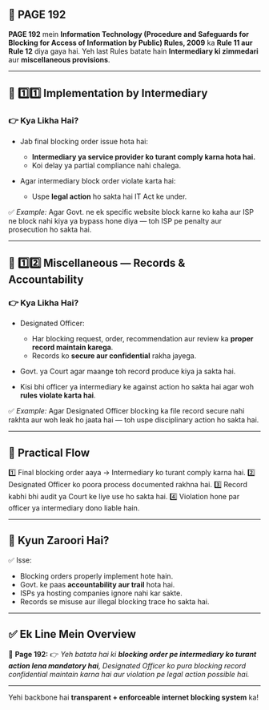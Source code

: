 ## 📄 **PAGE 192**

**PAGE 192** mein **Information Technology (Procedure and Safeguards for Blocking for Access of Information by Public) Rules, 2009** ka **Rule 11 aur Rule 12** diya gaya hai.
Yeh last Rules batate hain **Intermediary ki zimmedari** aur **miscellaneous provisions**.

---

## 🔹 **1️⃣1️⃣ Implementation by Intermediary**

### 👉 Kya Likha Hai?

* Jab final blocking order issue hota hai:

  * **Intermediary ya service provider ko turant comply karna hota hai.**
  * Koi delay ya partial compliance nahi chalega.
* Agar intermediary block order violate karta hai:

  * Uspe **legal action** ho sakta hai IT Act ke under.

✅ *Example:* Agar Govt. ne ek specific website block karne ko kaha aur ISP ne block nahi kiya ya bypass hone diya — toh ISP pe penalty aur prosecution ho sakta hai.

---

## 🔹 **1️⃣2️⃣ Miscellaneous — Records & Accountability**

### 👉 Kya Likha Hai?

* Designated Officer:

  * Har blocking request, order, recommendation aur review ka **proper record maintain karega**.
  * Records ko **secure aur confidential** rakha jayega.
* Govt. ya Court agar maange toh record produce kiya ja sakta hai.
* Kisi bhi officer ya intermediary ke against action ho sakta hai agar woh **rules violate karta hai**.

✅ *Example:* Agar Designated Officer blocking ka file record secure nahi rakhta aur woh leak ho jaata hai — toh uspe disciplinary action ho sakta hai.

---

## 🧩 **Practical Flow**

1️⃣ Final blocking order aaya → Intermediary ko turant comply karna hai.
2️⃣ Designated Officer ko poora process documented rakhna hai.
3️⃣ Record kabhi bhi audit ya Court ke liye use ho sakta hai.
4️⃣ Violation hone par officer ya intermediary dono liable hain.

---

## 🔹 **Kyun Zaroori Hai?**

✅ Isse:

* Blocking orders properly implement hote hain.
* Govt. ke paas **accountability aur trail** hota hai.
* ISPs ya hosting companies ignore nahi kar sakte.
* Records se misuse aur illegal blocking trace ho sakta hai.

---

## ✅ **Ek Line Mein Overview**

📌 **Page 192:**
👉 *Yeh batata hai ki **blocking order pe intermediary ko turant action lena mandatory hai**, Designated Officer ko pura blocking record confidential maintain karna hai aur violation pe legal action possible hai.*

---

Yehi backbone hai **transparent + enforceable internet blocking system** ka!
